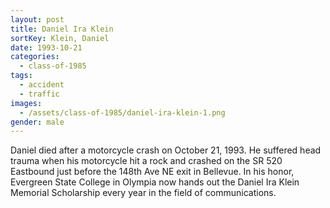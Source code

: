 ```yaml
---
layout: post
title: Daniel Ira Klein
sortKey: Klein, Daniel
date: 1993-10-21
categories:
  - class-of-1985
tags:
  - accident
  - traffic
images:
  - /assets/class-of-1985/daniel-ira-klein-1.png
gender: male
---
```

Daniel died after a motorcycle crash on October 21, 1993. He suffered head trauma when his motorcycle hit a rock and crashed on the SR 520 Eastbound just before the 148th Ave NE exit in Bellevue. In his honor, Evergreen State College in Olympia now hands out the Daniel Ira Klein Memorial Scholarship every year in the field of communications.
